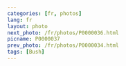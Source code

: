 ```yaml
---
categories: [fr, photos]
lang: fr
layout: photo
next_photo: /fr/photos/P0000036.html
picname: P0000037
prev_photo: /fr/photos/P0000034.html
tags: [Bush]
---
```

